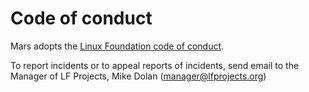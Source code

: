Code of conduct
===============

Mars adopts the [Linux Foundation code of conduct](https://lfprojects.org/policies/code-of-conduct/).

To report incidents or to appeal reports of incidents, send email to the Manager of LF Projects, Mike Dolan (manager@lfprojects.org)
